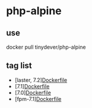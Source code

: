 # php-alpine

## use
docker pull tinydever/php-alpine

## tag list
- [laster, 7.2][Dockerfile](https://github.com/tinydever/php-alpine/blob/master/php7.2/Dockerfile)
- [7.1][Dockerfile](https://github.com/tinydever/php-alpine/blob/master/php7.1/Dockerfile)
- [7.0][Dockerfile](https://github.com/tinydever/php-alpine/blob/master/php7.0/Dockerfile)
- [fpm-7.1][Dockerfile](https://github.com/tinydever/php-alpine/tree/master/php-fpm/7.1/Dockerfile)
